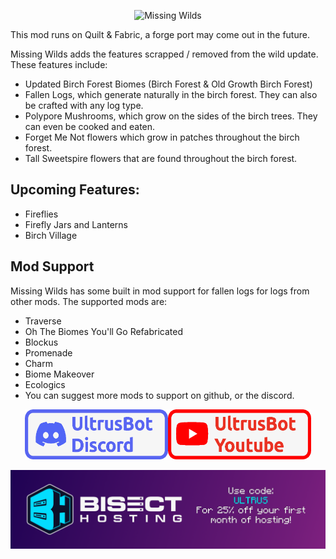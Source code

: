 <p style="text-align: center"><img src="https://raw.githubusercontent.com/UltrusBot/missing-wilds/master/images/missing-wilds.png" alt="Missing Wilds" width="853" height="361" /></p>
This mod runs on Quilt & Fabric, a forge port may come out in the future.

Missing Wilds adds the features scrapped / removed from the wild update. These features include:
- Updated Birch Forest Biomes (Birch Forest & Old Growth Birch Forest)
- Fallen Logs, which generate naturally in the birch forest. They can also be crafted with any log type.
- Polypore Mushrooms, which grow on the sides of the birch trees. They can even be cooked and eaten.
- Forget Me Not flowers which grow in patches throughout the birch forest.
- Tall Sweetspire flowers that are found throughout the birch forest.

## Upcoming Features:
- Fireflies
- Firefly Jars and Lanterns
- Birch Village

## Mod Support
Missing Wilds has some built in mod support for fallen logs for logs from other mods. The supported mods are:
- Traverse
- Oh The Biomes You'll Go Refabricated
- Blockus
- Promenade
- Charm
- Biome Makeover
- Ecologics
- You can suggest more mods to support on github, or the discord.

<div style="text-align: center"><p><a href="https://discord.gg/zUFbbVVjbB"><img src="https://github.com/UltrusBot/Images/blob/main/discord.png?raw=true" alt="discord.gg/zUFbbVVjbB" width="229" height="80" /></a><a href="https://www.youtube.com/c/UltrusBot"><img src="https://github.com/UltrusBot/Images/blob/main/youtube.png?raw=true" alt="https://www.youtube.com/c/UltrusBot" width="229" height="80" /></a></p></div>
<p style="text-align: center"><a href="https://bisecthosting.com/Ultrus"><img src="https://github.com/UltrusBot/Images/blob/main/bisect_banner.png?raw=true" alt="BisectHostingCode: Ultrus"/></a></p>

